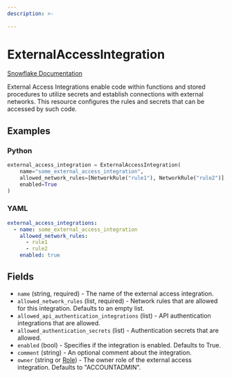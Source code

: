 ```yaml
---
description: >-
  
---
```


# ExternalAccessIntegration

[Snowflake Documentation](https://docs.snowflake.com/en/sql-reference/sql/create-external-access-integration.html)

External Access Integrations enable code within functions and stored procedures to utilize secrets and establish connections with external networks. This resource configures the rules and secrets that can be accessed by such code.

## Examples

### Python

```python
external_access_integration = ExternalAccessIntegration(
    name="some_external_access_integration",
    allowed_network_rules=[NetworkRule("rule1"), NetworkRule("rule2")],
    enabled=True
)
```

### YAML

```yaml
external_access_integrations:
  - name: some_external_access_integration
    allowed_network_rules:
      - rule1
      - rule2
    enabled: true
```

## Fields

* `name` (string, required) - The name of the external access integration.
* `allowed_network_rules` (list, required) - Network rules that are allowed for this integration. Defaults to an empty list.
* `allowed_api_authentication_integrations` (list) - API authentication integrations that are allowed.
* `allowed_authentication_secrets` (list) - Authentication secrets that are allowed.
* `enabled` (bool) - Specifies if the integration is enabled. Defaults to True.
* `comment` (string) - An optional comment about the integration.
* `owner` (string or [Role](role.md)) - The owner role of the external access integration. Defaults to "ACCOUNTADMIN".


